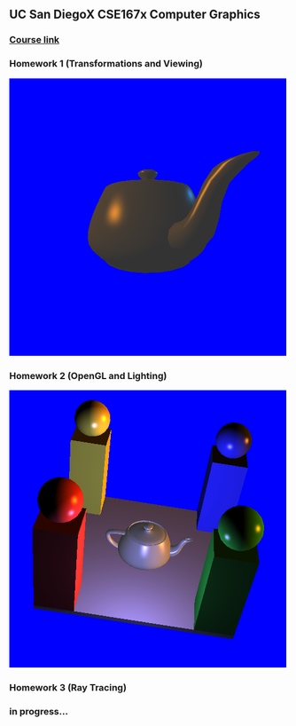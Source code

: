 ## UC San DiegoX CSE167x Computer Graphics
### <a href="https://www.edx.org/course/computer-graphics-2">Course link</a>

### Homework 1 (Transformations and Viewing)
<img src="hw1-windows/hw1-windows/input.txt.010.png">

### Homework 2 (OpenGL and Lighting)
<img src="hw2-windows/hw2-windows/demo.txt.input.txt.001.png">

### Homework 3 (Ray Tracing) 
### in progress...

